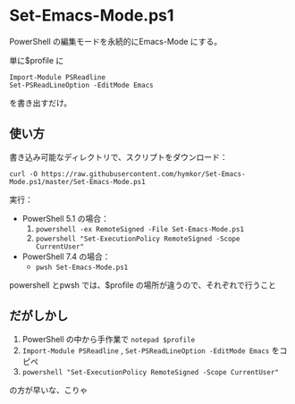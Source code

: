 Set-Emacs-Mode.ps1
==================

PowerShell の編集モードを永続的にEmacs-Mode にする。

単に$profile に

```
Import-Module PSReadline
Set-PSReadLineOption -EditMode Emacs
```

を書き出すだけ。

使い方
------

書き込み可能なディレクトリで、スクリプトをダウンロード：

```
curl -O https://raw.githubusercontent.com/hymkor/Set-Emacs-Mode.ps1/master/Set-Emacs-Mode.ps1
```

実行：

+ PowerShell 5.1 の場合：
    1. `powershell -ex RemoteSigned -File Set-Emacs-Mode.ps1`
    2. `powershell "Set-ExecutionPolicy RemoteSigned -Scope CurrentUser"`
+ PowerShell 7.4 の場合：
    + `pwsh Set-Emacs-Mode.ps1`

powershell とpwsh では、$profile の場所が違うので、それぞれで行うこと

だがしかし
---------

1. PowerShell の中から手作業で `notepad $profile`
2. `Import-Module PSReadline` , `Set-PSReadLineOption -EditMode Emacs` をコピペ
3. `powershell "Set-ExecutionPolicy RemoteSigned -Scope CurrentUser"`

の方が早いな、こりゃ
